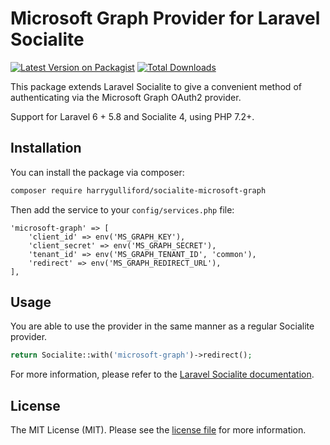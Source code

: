 # Microsoft Graph Provider for Laravel Socialite

[![Latest Version on Packagist](https://img.shields.io/packagist/v/harrygulliford/socialite-microsoft-graph.svg)](https://packagist.org/packages/harrygulliford/socialite-microsoft-graph)
[![Total Downloads](https://img.shields.io/packagist/dt/harrygulliford/socialite-microsoft-graph.svg)](https://packagist.org/packages/harrygulliford/socialite-microsoft-graph)

This package extends Laravel Socialite to give a convenient method of authenticating via the Microsoft Graph OAuth2 provider.

Support for Laravel 6 + 5.8 and Socialite 4, using PHP 7.2+.

## Installation

You can install the package via composer:

```bash
composer require harrygulliford/socialite-microsoft-graph
```

Then add the service to your `config/services.php` file:

```
'microsoft-graph' => [
    'client_id' => env('MS_GRAPH_KEY'),
    'client_secret' => env('MS_GRAPH_SECRET'),
    'tenant_id' => env('MS_GRAPH_TENANT_ID', 'common'),
    'redirect' => env('MS_GRAPH_REDIRECT_URL'),
],
```

## Usage

You are able to use the provider in the same manner as a regular Socialite provider.

```php
return Socialite::with('microsoft-graph')->redirect();
```

For more information, please refer to the [Laravel Socialite documentation](https://laravel.com/docs/6.0/socialite).

## License

The MIT License (MIT). Please see the [license file](LICENSE.md) for more information.
